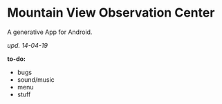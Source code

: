 Mountain View Observation Center
==============

A generative App for Android.


*upd. 14-04-19*



**to-do:**

- bugs
- sound/music
- menu
- stuff




